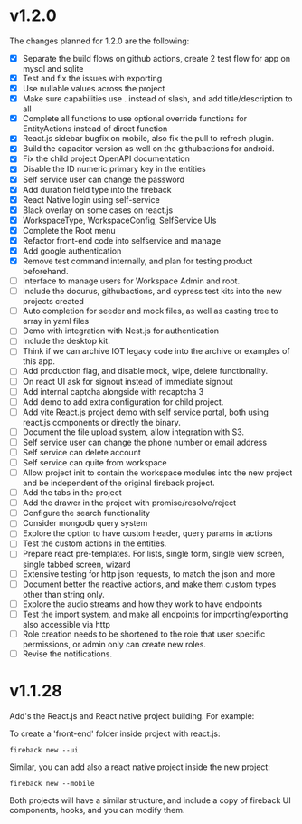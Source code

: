 # v1.2.0

The changes planned for 1.2.0 are the following:

- [x] Separate the build flows on github actions, create 2 test flow for app on mysql and sqlite
- [x] Test and fix the issues with exporting
- [x] Use nullable values across the project
- [x] Make sure capabilities use . instead of slash, and add title/description to all
- [x] Complete all functions to use optional override functions for EntityActions instead of direct function
- [x] React.js sidebar bugfix on mobile, also fix the pull to refresh plugin.
- [x] Build the capacitor version as well on the githubactions for android.
- [x] Fix the child project OpenAPI documentation
- [x] Disable the ID numeric primary key in the entities
- [x] Self service user can change the password
- [x] Add duration field type into the fireback
- [x] React Native login using self-service
- [x] Black overlay on some cases on react.js
- [x] WorkspaceType, WorkspaceConfig, SelfService UIs
- [x] Complete the Root menu
- [x] Refactor front-end code into selfservice and manage
- [x] Add google authentication
- [x] Remove test command internally, and plan for testing product beforehand.
- [ ] Interface to manage users for Workspace Admin and root.
- [ ] Include the docurus, githubactions, and cypress test kits into the new projects created
- [ ] Auto completion for seeder and mock files, as well as casting tree to array in yaml files
- [ ] Demo with integration with Nest.js for authentication
- [ ] Include the desktop kit.
- [ ] Think if we can archive IOT legacy code into the archive or examples of this app.
- [ ] Add production flag, and disable mock, wipe, delete functionality.
- [ ] On react UI ask for signout instead of immediate signout
- [ ] Add internal captcha alongside with recaptcha 3
- [ ] Add demo to add extra configuration for child project.
- [ ] Add vite React.js project demo with self service portal, both using react.js components or directly the binary.
- [ ] Document the file upload system, allow integration with S3.
- [ ] Self service user can change the phone number or email address
- [ ] Self service can delete account
- [ ] Self service can quite from workspace
- [ ] Allow project init to contain the workspace modules into the new project and be independent of the original fireback project.
- [ ] Add the tabs in the project
- [ ] Add the drawer in the project with promise/resolve/reject
- [ ] Configure the search functionality
- [ ] Consider mongodb query system
- [ ] Explore the option to have custom header, query params in actions
- [ ] Test the custom actions in the entities.
- [ ] Prepare react pre-templates. For lists, single form, single view screen, single tabbed screen, wizard
- [ ] Extensive testing for http json requests, to match the json and more
- [ ] Document better the reactive actions, and make them custom types other than string only.
- [ ] Explore the audio streams and how they work to have endpoints
- [ ] Test the import system, and make all endpoints for importing/exporting also accessible via http
- [ ] Role creation needs to be shortened to the role that user specific permissions, or admin only can create new roles.
- [ ] Revise the notifications.
# v1.1.28

Add's the React.js and React native project building. For example:

To create a 'front-end' folder inside project with react.js:
```
fireback new --ui
```

Similar, you can add also a react native project inside the new project:
```
fireback new --mobile
```

Both projects will have a similar structure, and include a copy of fireback UI components,
hooks, and you can modify them.
